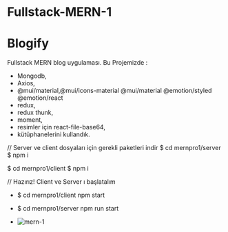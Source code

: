 # Fullstack-MERN-1

# Blogify

Fullstack MERN blog uygulaması.
Bu Projemizde :
- Mongodb,
- Axios,
- @mui/material,@mui/icons-material @mui/material @emotion/styled @emotion/react
- redux,
- redux thunk,
- moment,
- resimler için react-file-base64,
- kütüphanelerini kullandık.

// Server ve client dosyaları için gerekli paketleri indir
$ cd mernpro1/server
$ npm i

$ cd mernpro1/client
$ npm i

// Hazırız!  Client ve Server ı başlatalım
- $ cd mernpro1/client npm start 
- $ cd mernpro1/server npm run start

- ![mern-1](https://github.com/user-attachments/assets/5305d0de-8514-4717-8182-ee362bf7110d)

